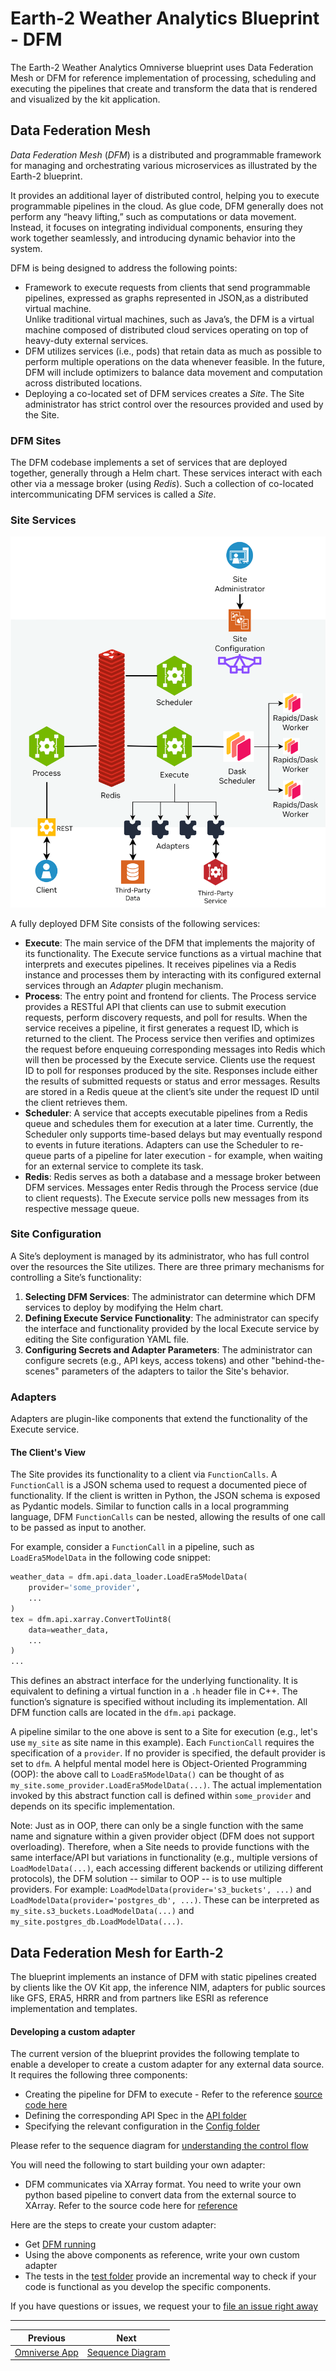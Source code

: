 # Earth-2 Weather Analytics Blueprint - DFM

The Earth-2 Weather Analytics Omniverse blueprint uses Data Federation Mesh or DFM for reference implementation of processing, scheduling and executing the pipelines that create and transform the data that is rendered and visualized by the kit application.

## Data Federation Mesh

*Data Federation Mesh* (*DFM*) is a distributed and
programmable framework for managing and orchestrating various microservices as illustrated by the Earth-2 blueprint.

It provides an additional layer of distributed control, helping you to execute
programmable pipelines in the cloud.
As glue code, DFM generally does not perform any “heavy lifting,” such as computations
or data movement.
Instead, it focuses on integrating individual components, ensuring they work together
seamlessly, and introducing dynamic behavior into the system.

DFM is being designed to address the following points:

- Framework to execute requests from clients that send programmable pipelines, expressed as graphs represented in JSON,as a distributed virtual machine.    
    Unlike traditional virtual machines, such as Java’s, the DFM is a virtual machine
    composed of distributed cloud services operating on top of heavy-duty external
    services.
- DFM utilizes services (i.e., pods) that retain data as much as possible to perform
    multiple operations on the data whenever feasible.
    In the future, DFM will include optimizers to balance data movement and computation
    across distributed locations.
- Deploying a co-located set of DFM services creates a *Site*.
    The Site administrator has strict control over the resources provided and used by
    the Site.

### DFM Sites

The DFM codebase implements a set of services that are deployed together, generally
through a Helm chart.
These services interact with each other via a message broker (using *Redis*).
Such a collection of co-located intercommunicating DFM services is called a *Site*.

### Site Services

<div align="center">
<div align="center" style="max-width: 575px;">

![Full DFM Site Services](./imgs/dfm_arch.png)

</div>
</div>

A fully deployed DFM Site consists of the following services:

- **Execute**: The main service of the DFM that implements the majority of its
    functionality. The Execute service functions as a virtual machine that interprets
    and executes pipelines. It receives pipelines via a Redis instance and processes
    them by interacting with its configured external services through an *Adapter*
    plugin mechanism.
- **Process**: The entry point and frontend for clients.
    The Process service provides a RESTful API that clients can use to submit execution
    requests, perform discovery requests, and poll for results.
    When the service receives a pipeline, it first generates a request ID, which is
    returned to the client.
    The Process service then verifies and optimizes the request before enqueuing
    corresponding messages into Redis which will then be processed by the Execute
    service.
    Clients use the request ID to poll for responses produced by the site.
    Responses include either the results of submitted requests or status and error
    messages.
    Results are stored in a Redis queue at the client’s site under the request ID until
    the client retrieves them.
- **Scheduler**: A service that accepts executable pipelines from a Redis queue and
    schedules them for execution at a later time.
    Currently, the Scheduler only supports time-based delays but may eventually respond
    to events in future iterations.
    Adapters can use the Scheduler to re-queue parts of a pipeline for later execution -
    for example, when waiting for an external service to complete its task.
- **Redis**: Redis serves as both a database and a message broker between DFM services.
    Messages enter Redis through the Process service (due to client requests).
    The Execute service polls new messages from its respective message queue.

### Site Configuration

A Site’s deployment is managed by its administrator, who has full control over the
resources the Site utilizes.
There are three primary mechanisms for controlling a Site’s functionality:

1. **Selecting DFM Services**:
    The administrator can determine which DFM services to deploy by modifying the Helm
    chart.
1. **Defining Execute Service Functionality**:
    The administrator can specify the interface and functionality provided by the local
    Execute service by editing the Site configuration YAML file.
1. **Configuring Secrets and Adapter Parameters**:
    The administrator can configure secrets (e.g., API keys, access tokens) and other
    "behind-the-scenes" parameters of the adapters to tailor the Site's behavior.

### Adapters

Adapters are plugin-like components that extend the functionality of the Execute
service.

#### The Client's View

The Site provides its functionality to a client via `FunctionCalls`.
A `FunctionCall` is a JSON schema used to request a documented piece of functionality.
If the client is written in Python, the JSON schema is exposed as Pydantic models.
Similar to function calls in a local programming language, DFM `FunctionCalls` can be
nested, allowing the results of one call to be passed as input to another.

For example, consider a `FunctionCall` in a pipeline, such as `LoadEra5ModelData` in
the following code snippet:

```python
weather_data = dfm.api.data_loader.LoadEra5ModelData(
    provider='some_provider',
    ...
)
tex = dfm.api.xarray.ConvertToUint8(
    data=weather_data,
    ...
)
...
```

This defines an abstract interface for the underlying functionality.
It is equivalent to defining a virtual function in a `.h` header file in C++.
The function’s signature is specified without including its implementation.
All DFM function calls are located in the `dfm.api` package.

A pipeline similar to the one above is sent to a Site for execution (e.g., let's use
`my_site` as site name in this example).
Each `FunctionCall` requires the specification of a `provider`.
If no provider is specified, the default provider is set to `dfm`.
A helpful mental model here is Object-Oriented Programming (OOP): the above call to
`LoadEra5ModelData()` can be thought of as `my_site.some_provider.LoadEra5ModelData(...)`.
The actual implementation invoked by this abstract function call is defined within
`some_provider` and depends on its specific implementation.

Note:
Just as in OOP, there can only be a single function with the same name and signature
within a given provider object (DFM does not support overloading).
Therefore, when a Site needs to provide functions with the same interface/API but
variations in functionality (e.g., multiple versions of `LoadModelData(...)`, each
accessing different backends or utilizing different protocols), the DFM solution
-- similar to OOP -- is to use multiple providers.
For example: `LoadModelData(provider='s3_buckets', ...)` and
`LoadModelData(provider='postgres_db', ...)`.
These can be interpreted as `my_site.s3_buckets.LoadModelData(...)` and `my_site.postgres_db.LoadModelData(...)`.

## Data Federation Mesh for Earth-2
The blueprint implements an instance of DFM with static pipelines created by clients like the OV Kit app, the inference NIM, adapters for public sources like GFS, ERA5, HRRR and from partners like ESRI as reference implementation and templates. 

#### Developing a custom adapter
The current version of the blueprint provides the following template to enable a developer to create a custom adapter for any external data source. It requires the following three components:
* Creating the pipeline for DFM to execute - Refer to the reference [source code here](https://github.com/NVIDIA-Omniverse-blueprints/earth2-weather-analytics/tree/main/src/dfm/service/execute/adapter/esri)
* Defining the corresponding API Spec in the [API folder](https://github.com/NVIDIA-Omniverse-blueprints/earth2-weather-analytics/tree/main/src/dfm/api/esri)
* Specifying the relevant configuration in the [Config folder](https://github.com/NVIDIA-Omniverse-blueprints/earth2-weather-analytics/tree/main/src/dfm/config/adapter/esri)

Please refer to the sequence diagram for [understanding the control flow](https://github.com/NVIDIA-Omniverse-blueprints/earth2-weather-analytics/blob/ram-cherukuri-patch-1/docs/06_sequence.md)

You will need the following to start building your own adapter:
* DFM communicates via XArray format. You need to write your own python based pipeline to convert data from the external source to XArray. Refer to the source code here for [reference](https://github.com/NVIDIA-Omniverse-blueprints/earth2-weather-analytics/blob/main/src/dfm/service/execute/adapter/_adapter.py)
  
Here are the steps to create your custom adapter:
* Get [DFM running](https://github.com/NVIDIA-Omniverse-blueprints/earth2-weather-analytics/blob/main/src/dfm/service/execute/adapter/_adapter.py)
* Using the above components as reference, write your own custom adapter 
* The tests in the [test folder](http://github.com/NVIDIA-Omniverse-blueprints/earth2-weather-analytics/blob/main/src/tests/dfm/test_dfm_service_execute_adapter_load_elevation_data.py) provide an incremental way to check if your code is functional as you develop the specific components.

If you have questions or issues, we request your to [file an issue right away](https://github.com/NVIDIA-Omniverse-blueprints/earth2-weather-analytics/issues)

<!-- Footer Navigation -->
---
<div align="center">

| Previous | Next |
|:---------:|:-----:|
| [Omniverse App](./04_omniverse_app.md) | [Sequence Diagram](./06_sequence.md) |

</div>
